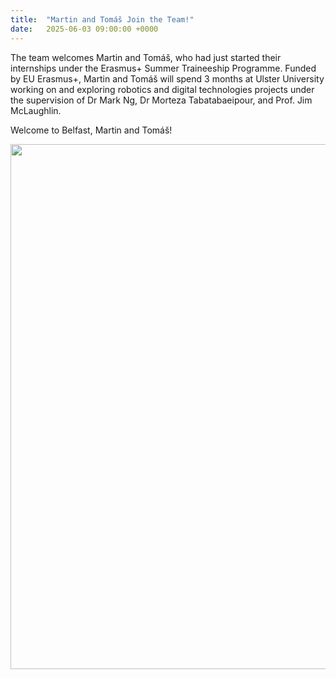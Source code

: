 ```yaml
---
title:  "Martin and Tomáš Join the Team!"
date:   2025-06-03 09:00:00 +0000
---
```


The team welcomes Martin and Tomáš, who had just started their internships under the Erasmus+ Summer Traineeship Programme. Funded by EU Erasmus+, Martin and Tomáš will spend 3 months at Ulster University working on and exploring robotics and digital technologies projects under the supervision of Dr Mark Ng, Dr Morteza Tabatabaeipour, and Prof. Jim McLaughlin. 

Welcome to Belfast, Martin and Tomáš!

<img src="/assets/Figures/Erasmus.jpg" width="840"> 